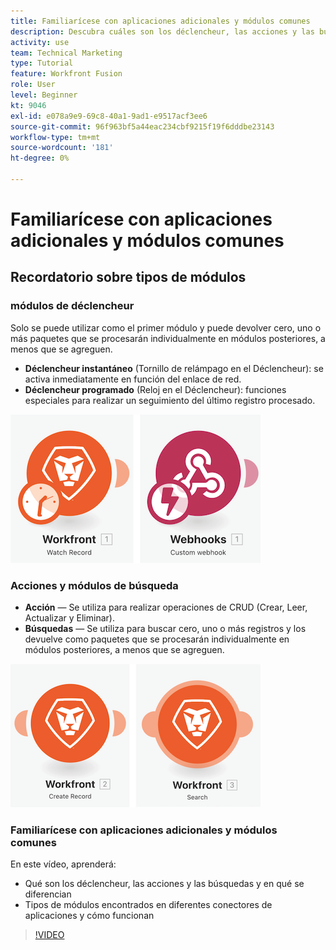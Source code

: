 ```yaml
---
title: Familiarícese con aplicaciones adicionales y módulos comunes
description: Descubra cuáles son los déclencheur, las acciones y las búsquedas y cómo funcionan los tipos de módulos que se encuentran en los distintos conectores de la aplicación en [!DNL Adobe Workfront Fusion].
activity: use
team: Technical Marketing
type: Tutorial
feature: Workfront Fusion
role: User
level: Beginner
kt: 9046
exl-id: e078a9e9-69c8-40a1-9ad1-e9517acf3ee6
source-git-commit: 96f963bf5a44eac234cbf9215f19f6dddbe23143
workflow-type: tm+mt
source-wordcount: '181'
ht-degree: 0%

---
```


# Familiarícese con aplicaciones adicionales y módulos comunes

## Recordatorio sobre tipos de módulos

### módulos de déclencheur

Solo se puede utilizar como el primer módulo y puede devolver cero, uno o más paquetes que se procesarán individualmente en módulos posteriores, a menos que se agreguen.

* **Déclencheur instantáneo** (Tornillo de relámpago en el Déclencheur): se activa inmediatamente en función del enlace de red.
* **Déclencheur programado** (Reloj en el Déclencheur): funciones especiales para realizar un seguimiento del último registro procesado.

![Una imagen de los módulos de déclencheur](assets/beyond-basic-modules-1.png)

### Acciones y módulos de búsqueda

* **Acción** — Se utiliza para realizar operaciones de CRUD (Crear, Leer, Actualizar y Eliminar).
* **Búsquedas** — Se utiliza para buscar cero, uno o más registros y los devuelve como paquetes que se procesarán individualmente en módulos posteriores, a menos que se agreguen.

![Una imagen de los módulos de acción y búsqueda](assets/beyond-basic-modules-2.png)

### Familiarícese con aplicaciones adicionales y módulos comunes

En este vídeo, aprenderá:

* Qué son los déclencheur, las acciones y las búsquedas y en qué se diferencian
* Tipos de módulos encontrados en diferentes conectores de aplicaciones y cómo funcionan

>[!VIDEO](https://video.tv.adobe.com/v/335287/?quality=12)

